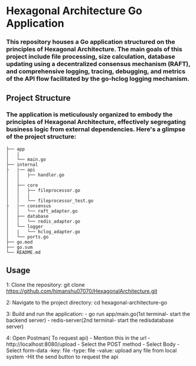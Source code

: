 
# Hexagonal Architecture Go Application

### This repository houses a Go application structured on the principles of Hexagonal Architecture. The main goals of this project include file processing, size calculation, database updating using a decentralized consensus mechanism (RAFT), and comprehensive logging, tracing, debugging, and metrics of the API flow facilitated by the go-hclog logging mechanism.

## Project Structure

### The application is meticulously organized to embody the principles of Hexagonal Architecture, effectively segregating business logic from external dependencies. Here's a glimpse of the project structure:

```
├── app
│   |
│   └── main.go
├── internal
├   |── api
│   │   ├── handler.go
│   │   
│   ├── core
│   │   ├── fileprocessor.go
│   │   |
│   │   └── fileprocessor_test.go
├   |── consensus
│   │   └── raft_adapter.go
│   ├── database
│   │   └── redis_adapter.go
│   └── logger
│   |   └── hclog_adapter.go
│   └── ports.go
├── go.mod
├── go.sum
└── README.md

```
## Usage

1: Clone the repository:
    git clone https://github.com/himanshu07070/HexagonalArchitecture.git

2: Navigate to the project directory:
    cd hexagonal-architecture-go

3: Build and run the application:
    - go run app/main.go(1st terminal- start the backend server)
    - redis-server(2nd terminal- start the redisdatabase server)

4: Open Postman( To request api)
    - Mention this in the url - http://localhost:8080/upload
    - Select the POST method
    - Select Body
    - Select form-data
        -key: file
        -type: file
        -value: upload any file from local system
    -Hit the send button to request the api